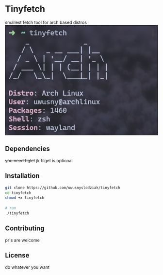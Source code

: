 # Tinyfetch
smallest fetch tool for arch based distros
![](https://raw.githubusercontent.com/uwusnyslodziak/tinyfetch/main/screenshot.png)

## Dependencies

~~you need figlet~~
jk filget is optional

## Installation
```bash
git clone https://github.com/uwusnyslodziak/tinyfetch
cd tinyfetch
chmod +x tinyfetch

# run
./tinyfetch
```

## Contributing

pr's are welcome

## License

do whatever you want
